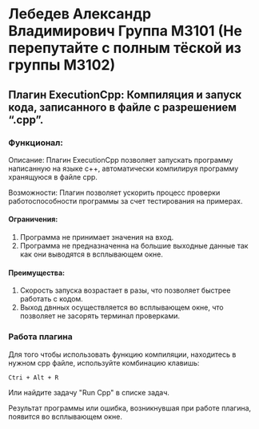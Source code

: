 # Лебедев Александр Владимирович Группа М3101 (Не перепутайте с полным тёской из группы М3102)

## Плагин ExecutionCpp: Компиляция и запуск кода, записанного в файле с разрешением “.cpp”.
### Функционал:
Описание: Плагин ExecutionCpp позволяет запускать программу написанную на языке c++, автоматически компилируя программу хранящуюся в файле cpp.

Возможности: Плагин позволяет ускорить процесс проверки работоспособности программы за счет тестирования на примерах.
#### Ограничения:
1) Программа не принимает значения на вход.
2) Программа не предназначенна на большие выходные данные так как они выводятся в всплывающем окне.
#### Преимущества: 
1) Скорость запуска возрастает в разы, что позволяет быстрее работать с кодом.
2) Выход двнных осуществляется во всплывающем окне, что позволяет не засорять терминал проверками.

### Работа плагина
Для того чтобы использовать функцию компиляции, находитесь в нужном cpp файле, используйте комбинацию клавишь:
```
Ctri + Alt + R
```
Или найдите задачу "Run Cpp" в списке задач.

Результат программы или ошибка, возникнувшая при работе плагина, появится во всплывающем окне.
